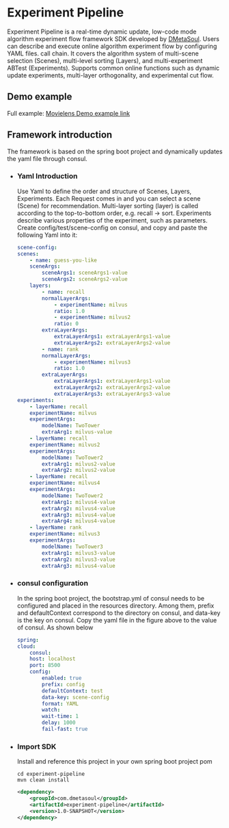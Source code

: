 # Experiment Pipeline

Experiment Pipeline is a real-time dynamic update, low-code mode algorithm experiment flow framework SDK developed by [DMetaSoul](https://www.dmetasoul.com/). Users can describe and execute online algorithm experiment flow by configuring YAML files. call chain. It covers the algorithm system of multi-scene selection (Scenes), multi-level sorting (Layers), and multi-experiment ABTest (Experiments). Supports common online functions such as dynamic update experiments, multi-layer orthogonality, and experimental cut flow.



## Demo example

Full example: [Movielens Demo example link](../../../demo/movielens/online/README.md)



## Framework introduction

The framework is based on the spring boot project and dynamically updates the yaml file through consul.

- ### Yaml Introduction

  Use Yaml to define the order and structure of Scenes, Layers, Experiments. Each Request comes in and you can select a scene (Scene) for recommendation. Multi-layer sorting (layer) is called according to the top-to-bottom order, e.g. recall -> sort. Experiments describe various properties of the experiment, such as parameters. Create config/test/scene-config on consul, and copy and paste the following Yaml into it:

    ```yaml
    scene-config:
    scenes:
        - name: guess-you-like
        sceneArgs:
            sceneArgs1: sceneArgs1-value
            sceneArgs2: sceneArgs2-value
        layers:
            - name: recall
            normalLayerArgs:
                - experimentName: milvus
                ratio: 1.0
                - experimentName: milvus2
                ratio: 0
            extraLayerArgs:
                extraLayerArgs1: extraLayerArgs1-value
                extraLayerArgs2: extraLayerArgs2-value
            - name: rank
            normalLayerArgs:
                - experimentName: milvus3
                ratio: 1.0
            extraLayerArgs:
                extraLayerArgs1: extraLayerArgs1-value
                extraLayerArgs2: extraLayerArgs2-value
                extraLayerArgs3: extraLayerArgs3-value
    experiments:
        - layerName: recall
        experimentName: milvus
        experimentArgs:
            modelName: TwoTower
            extraArg1: milvus-value
        - layerName: recall
        experimentName: milvus2
        experimentArgs:
            modelName: TwoTower2
            extraArg1: milvus2-value
            extraArg2: milvus2-value
        - layerName: recall
        experimentName: milvus4
        experimentArgs:
            modelName: TwoTower2
            extraArg1: milvus4-value
            extraArg2: milvus4-value
            extraArg3: milvus4-value
            extraArg4: milvus4-value
        - layerName: rank
        experimentName: milvus3
        experimentArgs:
            modelName: TwoTower3
            extraArg1: milvus3-value
            extraArg2: milvus3-value
            extraArg3: milvus4-value
    ```



- ### consul configuration

    In the spring boot project, the bootstrap.yml of consul needs to be configured and placed in the resources directory. Among them, prefix and defaultContext correspond to the directory on consul, and data-key is the key on consul. Copy the yaml file in the figure above to the value of consul. As shown below

    ```yaml
    spring:
    cloud:
        consul:
        host: localhost
        port: 8500
        config:
            enabled: true
            prefix: config
            defaultContext: test
            data-key: scene-config
            format: YAML
            watch:
            wait-time: 1
            delay: 1000
            fail-fast: true
    ```



- ### Import SDK

    Install and reference this project in your own spring boot project pom

    ```shell
    cd experiment-pipeline
    mvn clean install
    ```
    ```xml
    <dependency>
        <groupId>com.dmetasoul</groupId>
        <artifactId>experiment-pipeline</artifactId>
        <version>1.0-SNAPSHOT</version>
    </dependency>
    ```
